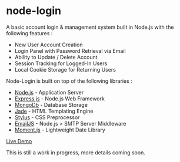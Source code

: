 node-login
======

A basic account login & management system built in Node.js with the following features :

* New User Account Creation
* Login Panel with Password Retrieval via Email
* Ability to Update / Delete Account
* Session Tracking for Logged-In Users
* Local Cookie Storage for Returning Users

Node-Login is built on top of the following libraries :

* [Node.js](http://nodejs.org/) - Application Server
* [Express.js](http://expressjs.com/) - Node.js Web Framework
* [MongoDb](http://www.mongodb.org/) - Database Storage
* [Jade](http://jade-lang.com/) - HTML Templating Engine
* [Stylus](http://learnboost.github.com/stylus/) - CSS Preprocessor
* [EmailJS](http://github.com/eleith/emailjs) - Node.js > SMTP Server Middleware
* [Moment.js](http://momentjs.com/) - Lightweight Date Library

[Live Demo](http://node-login.braitsch.io)

This is still a work in progress, more details coming soon.